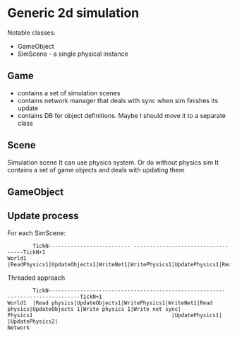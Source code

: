# Generic 2d simulation #

Notable classes:
 - GameObject
 - SimScene - a single physical instance

## Game ##

- contains a set of simulation scenes
- contains network manager that deals with sync when sim finishes its update
- contains DB for object definitions. Maybe I should move it to a separate class

## Scene ##

Simulation scene
It can use physics system. Or do without physics sim
It contains a set of game objects and deals with updating them

## GameObject ##
	




## Update process ##

For each SimScene:
	
	
```
		TickN-------------------------- -----------------------------------TickN+1
World1	|ReadPhysics1|UpdateObjects1|WriteNet1|WritePhysics1|UpdatePhysics1|ReadPhysics2|UpdateObjects2|
```

Threaded approach

```
		TickN--------------------------------------------------------	-----------------------TickN+1
World1	|Read physics|UpdateObjects1|WritePhysics1|WriteNet1|Read physics|UpdateObjects 1|Write physics 1|Write net sync|
Physics1			  				                |UpdatePhysics1|                                            |UpdatePhysics2|
Network

```
```
